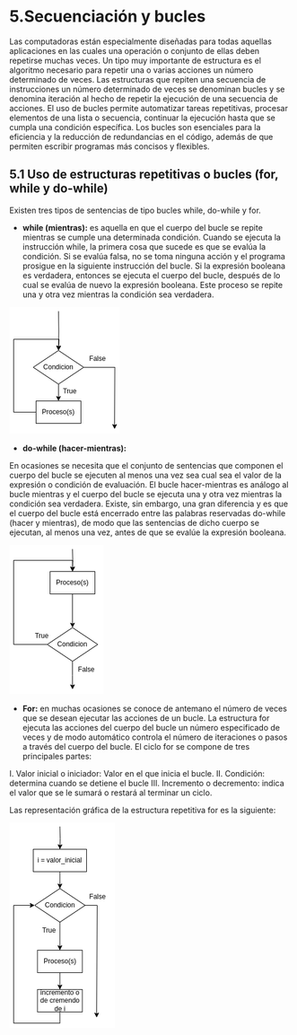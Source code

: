 # 5.Secuenciación y bucles

Las computadoras están especialmente diseñadas para todas aquellas aplicaciones en las cuales una operación o conjunto de ellas deben repetirse muchas veces. Un tipo muy importante de estructura es el algoritmo necesario para repetir una o varias acciones un número determinado de veces.
Las estructuras que repiten una secuencia de instrucciones un número determinado de veces se denominan bucles y se denomina iteración al hecho de repetir la ejecución de una secuencia de acciones. 
El uso de bucles permite automatizar tareas repetitivas, procesar elementos de una lista o secuencia, continuar la ejecución hasta que se cumpla una condición específica.
Los bucles son esenciales para la eficiencia y la reducción de redundancias en el código, además de que permiten escribir programas más concisos y flexibles.

## 5.1 Uso de estructuras repetitivas o bucles (**for, while y do-while**)

Existen tres tipos de sentencias de tipo bucles while, do-while y for.

- **while (mientras):** es aquella en que el cuerpo del bucle se repite mientras se cumple una determinada condición. Cuando se ejecuta la instrucción while, la primera cosa que sucede es que se evalúa la condición. Si se evalúa falsa, no se toma ninguna acción y el programa prosigue en la siguiente instrucción del bucle. Si la expresión booleana es verdadera, entonces se ejecuta el cuerpo del bucle, después de lo cual se evalúa de nuevo la expresión booleana.
Este proceso se repite una y otra vez mientras la condición sea verdadera. 

![While](https://github.com/angelumoca21/EDCPensamientoComputacional/blob/main/imagenes/while.png)

- **do-while (hacer-mientras):** 

En ocasiones se necesita que el conjunto de sentencias que componen el cuerpo del bucle se ejecuten al menos una vez sea cual sea el valor de la expresión o condición de evaluación. 
El bucle hacer-mientras es análogo al bucle mientras y el cuerpo del bucle se ejecuta una y otra vez mientras la condición sea verdadera. Existe, sin embargo, una gran diferencia y es que el cuerpo del bucle está encerrado entre las palabras reservadas do-while (hacer y mientras), de modo que las sentencias de dicho cuerpo se ejecutan, al menos una vez, antes de que se evalúe la expresión booleana.

![dowhile](https://github.com/angelumoca21/EDCPensamientoComputacional/blob/main/imagenes/dowhile.png)

- **For:** en muchas ocasiones se conoce de antemano el número de veces que se desean ejecutar las acciones de un bucle. La estructura for ejecuta las acciones del cuerpo del bucle un número especificado de veces y de modo automático controla el número de iteraciones o pasos a través del cuerpo del bucle.
El ciclo for se compone de tres principales partes:

I. Valor inicial o iniciador: Valor en el que inicia el bucle.
II. Condición: determina cuando se detiene el bucle
III. Incremento o decremento: indica el valor que se le sumará o restará al terminar un ciclo.

Las representación gráfica de la estructura repetitiva for es la siguiente:

![for](https://github.com/angelumoca21/EDCPensamientoComputacional/blob/main/imagenes/for.png)